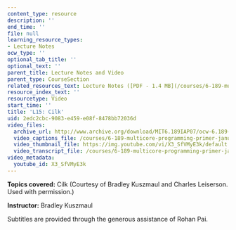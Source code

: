 ```yaml
---
content_type: resource
description: ''
end_time: ''
file: null
learning_resource_types:
- Lecture Notes
ocw_type: ''
optional_tab_title: ''
optional_text: ''
parent_title: Lecture Notes and Video
parent_type: CourseSection
related_resources_text: Lecture Notes ([PDF - 1.4 MB](/courses/6-189-multicore-programming-primer-january-iap-2007/resources/lec15cilk))
resource_index_text: ''
resourcetype: Video
start_time: ''
title: 'L15: Cilk'
uid: 2edc2cbc-9083-e459-e08f-8478bb72036d
video_files:
  archive_url: http://www.archive.org/download/MIT6.189IAP07/ocw-6.189-iap07-lec15_300k.mp4
  video_captions_file: /courses/6-189-multicore-programming-primer-january-iap-2007/0dad3f623fb25cf096a22c4830a55310_X3_SfVMyE3k.vtt
  video_thumbnail_file: https://img.youtube.com/vi/X3_SfVMyE3k/default.jpg
  video_transcript_file: /courses/6-189-multicore-programming-primer-january-iap-2007/2410516361a8bb9b91ca43135977bb16_X3_SfVMyE3k.pdf
video_metadata:
  youtube_id: X3_SfVMyE3k
---
```


**Topics covered:** Cilk (Courtesy of Bradley Kuszmaul and Charles Leiserson. Used with permission.)

**Instructor:** Bradley Kuszmaul

Subtitles are provided through the generous assistance of Rohan Pai.



